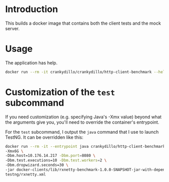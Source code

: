 # Introduction

This builds a docker image that contains both the client tests and the mock
server.

# Usage

The application has help.

```sh
docker run --rm -it crankydillo/crankydillo/http-client-benchmark --help
```

# Customization of the `test` subcommand

If you need customization (e.g. specifying Java's -Xmx value) beyond what the
arguments give you, you'll need to override the container's entrypoint.

For the `test` subcommand, I output the `java` command that I use to launch
TestNG.  It can be overridden like this:

```sh
docker run --rm -it --entrypoint java crankydillo/http-client-benchmark \
-Xmx6G \
-Dbm.host=10.176.14.217 -Dbm.port=8080 \
-Dbm.test.executions=10 -Dbm.test.workers=2 \
-Dbm.dropwizard.seconds=30 \
-jar docker-clients/lib/rxnetty-benchmark-1.0.0-SNAPSHOT-jar-with-dependencies.jar \
testng/rxnetty.xml
```
